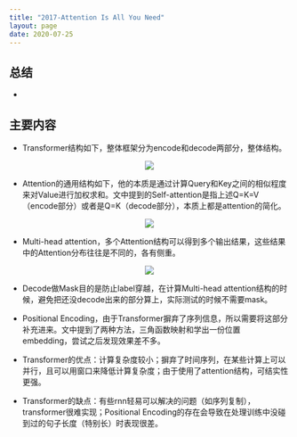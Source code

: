 ```yaml
---
title: "2017-Attention Is All You Need"
layout: page
date: 2020-07-25
---
```


## 总结

- 
 
## 主要内容

- Transformer结构如下，整体框架分为encode和decode两部分，整体结构。
<div style="text-align: center"><img src="/wiki/attach/images/Transformer-03.png" style="max-width:400px"></div>

- Attention的通用结构如下，他的本质是通过计算Query和Key之间的相似程度来对Value进行加权求和。文中提到的Self-attention是指上述Q=K=V（encode部分）或者是Q=K（decode部分），本质上都是attention的简化。
<div style="text-align: center"><img src="/wiki/attach/images/Transformer-01.png" style="max-width:300px"></div>

- Multi-head attention，多个Attention结构可以得到多个输出结果，这些结果中的Attention分布往往是不同的，各有侧重。
<div style="text-align: center"><img src="/wiki/attach/images/Transformer-02.png" style="max-width:300px"></div>

- Decode做Mask目的是防止label穿越，在计算Multi-head attention结构的时候，避免把还没decode出来的部分算上，实际测试的时候不需要mask。

- Positional Encoding，由于Transformer摒弃了序列信息，所以需要将这部分补充进来。文中提到了两种方法，三角函数映射和学出一份位置embedding，尝试之后发现效果差不多。

- Transformer的优点：计算复杂度较小；摒弃了时间序列，在某些计算上可以并行，且可以用窗口来降低计算复杂度；由于使用了attention结构，可结实性更强。

- Transformer的缺点：有些rnn轻易可以解决的问题（如序列复制），transformer很难实现；Positional Encoding的存在会导致在处理训练中没碰到过的句子长度（特别长）时表现很差。